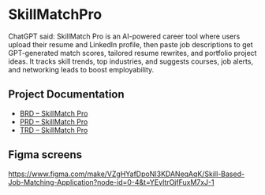 # SkillMatchPro
ChatGPT said: SkillMatch Pro is an AI-powered career tool where users upload their resume and LinkedIn profile, then paste job descriptions to get GPT-generated match scores, tailored resume rewrites, and portfolio project ideas. It tracks skill trends, top industries, and suggests courses, job alerts, and networking leads to boost employability.

## Project Documentation
- [BRD – SkillMatch Pro](https://vermasimmi1609.atlassian.net/wiki/x/pYAB)
- [PRD – SkillMatch Pro](https://vermasimmi1609.atlassian.net/wiki/x/tYAB)
- [TRD – SkillMatch Pro](https://vermasimmi1609.atlassian.net/wiki/x/BQAG)

## Figma screens
https://www.figma.com/make/VZgHYafDpoNI3KDANeqAqK/Skill-Based-Job-Matching-Application?node-id=0-4&t=YEvltrOjfFuxM7xJ-1

